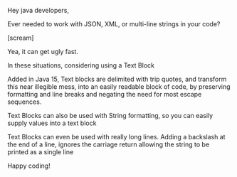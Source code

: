 Hey java developers,

Ever needed to work with JSON, XML, or multi-line strings in your code?

[scream]

Yea, it can get ugly fast. 

In these situations, considering using a Text Block

Added in Java 15, Text blocks are delimited with trip quotes, and transform this near illegible mess, into an easily readable block of code, by preserving formatting and line breaks and negating the need for most escape sequences.

Text Blocks can also be used with String formatting, so you can easily supply values into a text block

Text Blocks can even be used with really long lines. Adding a backslash at the end of a line, ignores the carriage return allowing the string to be printed as a single line

Happy coding!